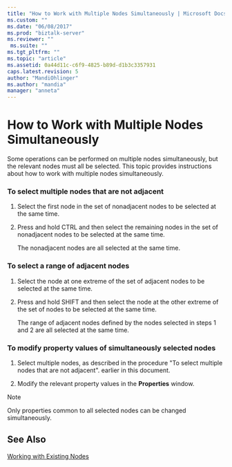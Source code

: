 ```yaml
---
title: "How to Work with Multiple Nodes Simultaneously | Microsoft Docs"
ms.custom: ""
ms.date: "06/08/2017"
ms.prod: "biztalk-server"
ms.reviewer: ""
 ms.suite: ""
ms.tgt_pltfrm: ""
ms.topic: "article"
ms.assetid: 0a44d11c-c6f9-4825-b89d-d1b3c3357931
caps.latest.revision: 5
author: "MandiOhlinger"
ms.author: "mandia"
manager: "anneta"
---
```

# How to Work with Multiple Nodes Simultaneously
Some operations can be performed on multiple nodes simultaneously, but the relevant nodes must all be selected. This topic provides instructions about how to work with multiple nodes simultaneously.  
  
### To select multiple nodes that are not adjacent  
  
1.  Select the first node in the set of nonadjacent nodes to be selected at the same time.  
  
2.  Press and hold CTRL and then select the remaining nodes in the set of nonadjacent nodes to be selected at the same time.  
  
     The nonadjacent nodes are all selected at the same time.  
  
### To select a range of adjacent nodes  
  
1.  Select the node at one extreme of the set of adjacent nodes to be selected at the same time.  
  
2.  Press and hold SHIFT and then select the node at the other extreme of the set of nodes to be selected at the same time.  
  
     The range of adjacent nodes defined by the nodes selected in steps 1 and 2 are all selected at the same time.  
  
### To modify property values of simultaneously selected nodes  
  
1.  Select multiple nodes, as described in the procedure "To select multiple nodes that are not adjacent". earlier in this document.  
  
2.  Modify the relevant property values in the **Properties** window.  
  
> [!NOTE]
>  Only properties common to all selected nodes can be changed simultaneously.  
  
## See Also  
 [Working with Existing Nodes](../core/working-with-existing-nodes.md)